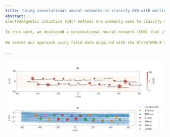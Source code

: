 ```yaml
---
title: 'Using convolutional neural networks to classify UXO with multicomponent electromagnetic induction data'
abstract: |
Electromagnetic induction (EMI) methods are commonly used to classify unexploded ordnance (UXO) in both terrestrial and marine settings. Modern time-domain systems used for classification are multicomponent which means they acquire many transmitter-receiver pairs at multiple time-channels. Traditionally, classification is done using a physics-based inversion approach where polarizability curves are estimated from the EMI data. These curves are then compared with those in a library to look for a match based on some misfit. 

In this work, we developed a convolutional neural network (CNN) that classifies UXO directly from EMI data. In the architecture of the CNN, the input was defined as a two-dimensional data map considering a fixed number of transmitter cycles in the along-track direction and the spatial extent of the receivers in the cross-track direction. Analogous to an image segmentation problem, our CNN outputs a classification map that preserves the spatial dimensions of the input. In this way, our CNN produces high-resolution results and can handle the multiple transmitter-receiver pairs and the per-line acquisition of multicomponent systems. We train the CNN using synthetic data generated with a dipole forward model considering all possible UXO and clutter objects. A careful design of the clutter classes is needed to maximize clutter discrimination. A physics-based parameterization of the clutter classes is used to maximize clutter discrimination. 

We tested our approach using field data acquired with the UltraTEMA-4 system in the Sequim Bay marine test site. We found that the CNN results can be affected by spatially and temporally correlated noise remaining in the preprocessed data. Including this systematic noise in our training dataset was crucial to improve our classification results for field data. To tackle this issue, we add a first step in our workflow that uses a CNN to get field data patches without metallic objects and then randomly add those patches containing only “background signal” to our synthetic data. Using this workflow, classification results for the field data show that our approach detects all UXOs and classifies more than 90% as the correct type while also discriminating ~70% of the clutter. A key advantage of our CNN is that, once trained, it may be used to provide real-time classification results on the field.

---
```


![2024-seguxo-eposter](presentation/2024-alvis-etal-seguxo.png)